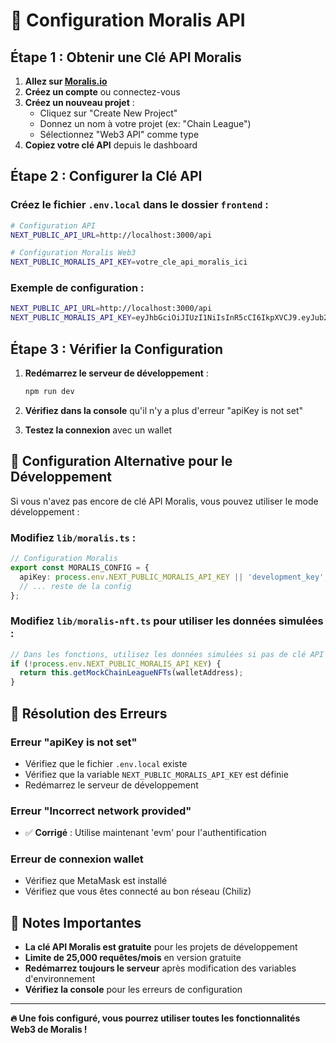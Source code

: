 # 🔑 Configuration Moralis API

## Étape 1 : Obtenir une Clé API Moralis

1. **Allez sur [Moralis.io](https://moralis.io)**
2. **Créez un compte** ou connectez-vous
3. **Créez un nouveau projet** :
   - Cliquez sur "Create New Project"
   - Donnez un nom à votre projet (ex: "Chain League")
   - Sélectionnez "Web3 API" comme type
4. **Copiez votre clé API** depuis le dashboard

## Étape 2 : Configurer la Clé API

### Créez le fichier `.env.local` dans le dossier `frontend` :

```bash
# Configuration API
NEXT_PUBLIC_API_URL=http://localhost:3000/api

# Configuration Moralis Web3
NEXT_PUBLIC_MORALIS_API_KEY=votre_cle_api_moralis_ici
```

### Exemple de configuration :

```bash
NEXT_PUBLIC_API_URL=http://localhost:3000/api
NEXT_PUBLIC_MORALIS_API_KEY=eyJhbGciOiJIUzI1NiIsInR5cCI6IkpXVCJ9.eyJub25jZSI6IjEyMzQ1Njc4OTAiLCJhZGRyZXNzIjoiMHgxMjM0NTY3ODkwMTIzNDU2Nzg5MDEyMzQ1Njc4OTAxMjM0NTY3ODkwIiwidGltZXN0YW1wIjoxNjM0NTY3ODkwfQ.example_signature
```

## Étape 3 : Vérifier la Configuration

1. **Redémarrez le serveur de développement** :
   ```bash
   npm run dev
   ```

2. **Vérifiez dans la console** qu'il n'y a plus d'erreur "apiKey is not set"

3. **Testez la connexion** avec un wallet

## 🔧 Configuration Alternative pour le Développement

Si vous n'avez pas encore de clé API Moralis, vous pouvez utiliser le mode développement :

### Modifiez `lib/moralis.ts` :

```typescript
// Configuration Moralis
export const MORALIS_CONFIG = {
  apiKey: process.env.NEXT_PUBLIC_MORALIS_API_KEY || 'development_key',
  // ... reste de la config
};
```

### Modifiez `lib/moralis-nft.ts` pour utiliser les données simulées :

```typescript
// Dans les fonctions, utilisez les données simulées si pas de clé API
if (!process.env.NEXT_PUBLIC_MORALIS_API_KEY) {
  return this.getMockChainLeagueNFTs(walletAddress);
}
```

## 🚨 Résolution des Erreurs

### Erreur "apiKey is not set"
- Vérifiez que le fichier `.env.local` existe
- Vérifiez que la variable `NEXT_PUBLIC_MORALIS_API_KEY` est définie
- Redémarrez le serveur de développement

### Erreur "Incorrect network provided"
- ✅ **Corrigé** : Utilise maintenant 'evm' pour l'authentification

### Erreur de connexion wallet
- Vérifiez que MetaMask est installé
- Vérifiez que vous êtes connecté au bon réseau (Chiliz)

## 📝 Notes Importantes

- **La clé API Moralis est gratuite** pour les projets de développement
- **Limite de 25,000 requêtes/mois** en version gratuite
- **Redémarrez toujours le serveur** après modification des variables d'environnement
- **Vérifiez la console** pour les erreurs de configuration

---

**🔥 Une fois configuré, vous pourrez utiliser toutes les fonctionnalités Web3 de Moralis !** 